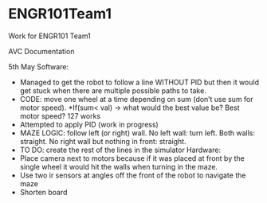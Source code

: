 # ENGR101Team1
Work for ENGR101 Team1

AVC Documentation

5th May
Software:
- Managed to get the robot to follow a line WITHOUT PID but then it would get stuck when there are multiple possible paths to take. 
- CODE: move one wheel at a time depending on sum (don’t use sum for motor speed). *If(sum< val) →  what would the best value be? Best motor speed? 127 works
- Attempted to apply PID (work in progress)
- MAZE LOGIC: follow left (or right) wall. No left wall: turn left. Both walls: straight. No right wall but nothing in front: straight.
- TO DO: create the rest of the lines in the simulator
Hardware:
- Place camera next to motors because if it was placed at front by the single wheel it would hit the walls when turning in the maze.
- Use two ir sensors at angles off the front of the robot to navigate the maze
- Shorten board

